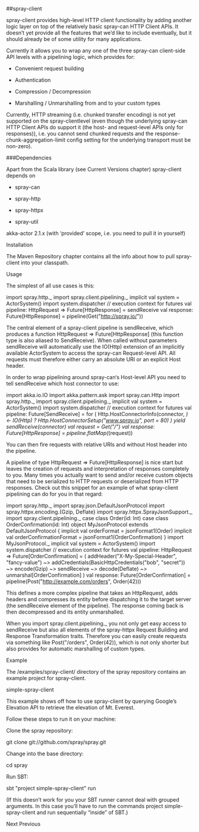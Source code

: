 ##spray-client

spray-client provides high-level HTTP client functionality by adding another logic layer on top of the relatively basic spray-can HTTP Client APIs. It doesn’t yet provide all the features that we’d like to include eventually, but it should already be of some utility for many applications.

Currently it allows you to wrap any one of the three spray-can client-side API levels with a pipelining logic, which provides for:

* Convenient request building

* Authentication

* Compression / Decompression

* Marshalling / Unmarshalling from and to your custom types

Currently, HTTP streaming (i.e. chunked transfer encoding) is not yet supported on the spray-clientlevel (even though the underlying spray-can HTTP Client APIs do support it (the host- and request-level APIs only for responses)), i.e. you cannot send chunked requests and the response-chunk-aggregation-limit config setting for the underlying transport must be non-zero).

###Dependencies

Apart from the Scala library (see Current Versions chapter) spray-client depends on

* spray-can

* spray-http

* spray-httpx

* spray-util

akka-actor 2.1.x (with ‘provided’ scope, i.e. you need to pull it in yourself)

Installation

The Maven Repository chapter contains all the info about how to pull spray-client into your classpath.

Usage

The simplest of all use cases is this:

import spray.http._ import spray.client.pipelining._ implicit val system = ActorSystem() import system.dispatcher // execution context for futures val pipeline: HttpRequest => Future[HttpResponse] = sendReceive val response: Future[HttpResponse] = pipeline(Get("http://spray.io/"))

The central element of a spray-client pipeline is sendReceive, which produces a function HttpRequest => Future[HttpResponse] (this function type is also aliased to SendReceive). When called without parameters sendReceive will automatically use the IO(Http) extension of an implicitly available ActorSystem to access the spray-can Request-level API. All requests must therefore either carry an absolute URI or an explicit Host header.

In order to wrap pipelining around spray-can‘s Host-level API you need to tell sendReceive which host connector to use:

import akka.io.IO import akka.pattern.ask import spray.can.Http import spray.http._ import spray.client.pipelining._ implicit val system = ActorSystem() import system.dispatcher // execution context for futures val pipeline: Future[SendReceive] = for ( Http.HostConnectorInfo(connector, _) <- IO(Http) ? Http.HostConnectorSetup("www.spray.io", port = 80) ) yield sendReceive(connector) val request = Get("/") val response: Future[HttpResponse] = pipeline.flatMap(_(request))

You can then fire requests with relative URIs and without Host header into the pipeline.

A pipeline of type HttpRequest => Future[HttpResponse] is nice start but leaves the creation of requests and interpretation of responses completely to you. Many times you actually want to send and/or receive custom objects that need to be serialized to HTTP requests or deserialized from HTTP responses. Check out this snippet for an example of what spray-client pipelining can do for you in that regard:

import spray.http._ import spray.json.DefaultJsonProtocol import spray.httpx.encoding.{Gzip, Deflate} import spray.httpx.SprayJsonSupport._ import spray.client.pipelining._ case class Order(id: Int) case class OrderConfirmation(id: Int) object MyJsonProtocol extends DefaultJsonProtocol { implicit val orderFormat = jsonFormat1(Order) implicit val orderConfirmationFormat = jsonFormat1(OrderConfirmation) } import MyJsonProtocol._ implicit val system = ActorSystem() import system.dispatcher // execution context for futures val pipeline: HttpRequest => Future[OrderConfirmation] = ( addHeader("X-My-Special-Header", "fancy-value") ~> addCredentials(BasicHttpCredentials("bob", "secret")) ~> encode(Gzip) ~> sendReceive ~> decode(Deflate) ~> unmarshal[OrderConfirmation] ) val response: Future[OrderConfirmation] = pipeline(Post("http://example.com/orders", Order(42)))

This defines a more complex pipeline that takes an HttpRequest, adds headers and compresses its entity before dispatching it to the target server (the sendReceive element of the pipeline). The response coming back is then decompressed and its entity unmarshalled.

When you import spray.client.pipelining._ you not only get easy access to sendReceive but also all elements of the spray-httpx Request Building and Response Transformation traits. Therefore you can easily create requests via something like Post("/orders", Order(42)), which is not only shorter but also provides for automatic marshalling of custom types.

Example

The /examples/spray-client/ directory of the spray repository contains an example project for spray-client.

simple-spray-client

This example shows off how to use spray-client by querying Google’s Elevation API to retrieve the elevation of Mt. Everest.

Follow these steps to run it on your machine:

Clone the spray repository:

git clone git://github.com/spray/spray.git

Change into the base directory:

cd spray

Run SBT:

sbt "project simple-spray-client" run

(If this doesn’t work for you your SBT runner cannot deal with grouped arguments. In this case you’ll have to run the commands project simple-spray-client and run sequentially “inside” of SBT.)

Next Previous

 
